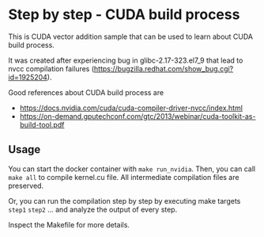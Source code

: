 # Step by step - CUDA build process

 This is CUDA vector addition sample that can be used to learn about CUDA build process.

 It was created after experiencing bug in glibc-2.17-323.el7_9 that lead to nvcc compilation failures (https://bugzilla.redhat.com/show_bug.cgi?id=1925204).
 
 Good references about CUDA build process are
 * https://docs.nvidia.com/cuda/cuda-compiler-driver-nvcc/index.html
 * https://on-demand.gputechconf.com/gtc/2013/webinar/cuda-toolkit-as-build-tool.pdf

## Usage

 You can start the docker container with `make run_nvidia`. 
 Then, you can call `make all` to compile kernel.cu file. 
 All intermediate compilation files are preserved. 

 Or, you can run the compilation step by step by executing make targets `step1` `step2` ... and analyze the output of every step. 

 Inspect the Makefile for more details. 

